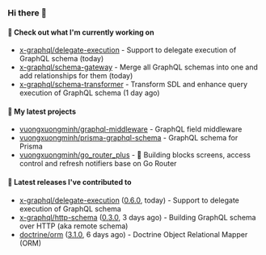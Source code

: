 ### Hi there 👋

#### 👷 Check out what I'm currently working on

- [x-graphql/delegate-execution](https://github.com/x-graphql/delegate-execution) - Support to delegate execution of GraphQL schema (today)
- [x-graphql/schema-gateway](https://github.com/x-graphql/schema-gateway) - Merge all GraphQL schemas into one and add relationships for them (today)
- [x-graphql/schema-transformer](https://github.com/x-graphql/schema-transformer) - Transform SDL and enhance query execution of GraphQL schema (1 day ago)

#### 🌱 My latest projects

- [vuongxuongminh/graphql-middleware](https://github.com/vuongxuongminh/graphql-middleware) - GraphQL field middleware
- [vuongxuongminh/prisma-graphql-schema](https://github.com/vuongxuongminh/prisma-graphql-schema) - GraphQL schema for Prisma
- [vuongxuongminh/go_router_plus](https://github.com/vuongxuongminh/go_router_plus) - :office: Building blocks screens, access control and refresh notifiers base on Go Router

#### 🔭 Latest releases I've contributed to

- [x-graphql/delegate-execution](https://github.com/x-graphql/delegate-execution) ([0.6.0](https://github.com/x-graphql/delegate-execution/releases/tag/0.6.0), today) - Support to delegate execution of GraphQL schema
- [x-graphql/http-schema](https://github.com/x-graphql/http-schema) ([0.3.0](https://github.com/x-graphql/http-schema/releases/tag/0.3.0), 3 days ago) - Building GraphQL schema over HTTP (aka remote schema)
- [doctrine/orm](https://github.com/doctrine/orm) ([3.1.0](https://github.com/doctrine/orm/releases/tag/3.1.0), 6 days ago) - Doctrine Object Relational Mapper (ORM)
